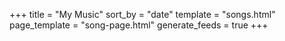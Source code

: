 +++
title = "My Music"
sort_by = "date"
template = "songs.html"
page_template = "song-page.html"
generate_feeds = true
+++
